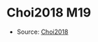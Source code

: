 <a name="material" />

# Choi2018 M19
<script type="application/ld+json">
  {
    "@context": "https://schema.org/",
    "@type": "ChemicalSubstance",
    "http://purl.org/dc/terms/conformsTo":
      {
        "@type": "CreativeWork",
        "@id": "https://bioschemas.org/profiles/ChemicalSubstance/0.4-RELEASE/"
      },
    "@id": "https://egonw.github.io/nanowiki/nanowiki530.html#material",
    "name": "Choi2018 M19",
    "sameAs": "http://127.0.0.1/mediawiki/index.php/Special:URIResolver/Choi2018_M19"
  }
</script>


* Source: [Choi2018](Choi2018.md)
